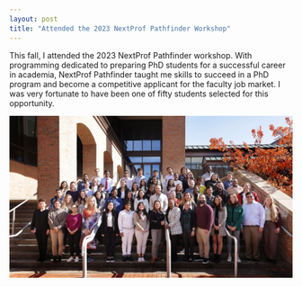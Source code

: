 ```yaml
---
layout: post
title: "Attended the 2023 NextProf Pathfinder Workshop"
---
```


This fall, I attended the 2023 NextProf Pathfinder workshop. With programming dedicated to preparing PhD students for a successful career in academia, NextProf Pathfinder taught me skills to succeed in a PhD program and become a competitive applicant for the faculty job market. I was very fortunate to have been one of fifty students selected for this opportunity.

![2023 NextProf Pathfinder workshop participants](./nextprof.jpeg) 

  
